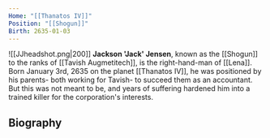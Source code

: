 ```yaml
---
Home: "[[Thanatos IV]]"
Position: "[[Shogun]]"
Birth: 2635-01-03
---
```

![[JJheadshot.png|200]]
**Jackson 'Jack' Jensen**, known as the [[Shogun]] to the ranks of [[Tavish Augmetitech]], is the right-hand-man of [[Lena]]. Born January 3rd, 2635 on the planet [[Thanatos IV]], he was positioned by his parents- both working for Tavish- to succeed them as an accountant. But this was not meant to be, and years of suffering hardened him into a trained killer for the corporation's interests.
## Biography

